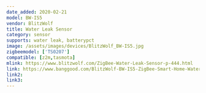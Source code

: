 ```yaml
---
date_added: 2020-02-21
model: BW-IS5
vendor: BlitzWolf
title: Water Leak Sensor
category: sensor
supports: water leak, batterypct
image: /assets/images/devices/BlitzWolf_BW-IS5.jpg
zigbeemodel: ['TS0207']
compatible: [z2m,tasmota]
mlink: https://www.blitzwolf.com/ZigBee-Water-Leak-Sensor-p-444.html
link: https://www.banggood.com/BlitzWolf-BW-IS5-ZigBee-Smart-Home-Water-Leak-Sensor-APP-Remote-Alarm-Detector-p-1604352.html
link2: 
link3: 
---
```


